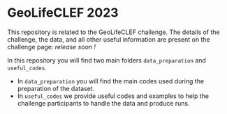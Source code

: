 # GeoLifeCLEF 2023

This repository is related to the GeoLifeCLEF challenge. The details of the challenge, the data, and all other useful information are present on the challenge page: _release soon !_

In this repository you will find two main folders ``data_preparation`` and ``useful_codes``.
- In ``data_preparation`` you will find the main codes used during the preparation of the dataset.
- In ``useful_codes`` we provide useful codes and examples to help the challenge participants to handle the data and produce runs.
